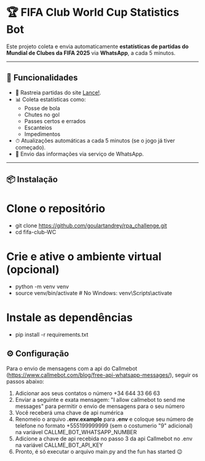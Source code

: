 # 🏆 FIFA Club World Cup Statistics Bot

Este projeto coleta e envia automaticamente **estatísticas de partidas do Mundial de Clubes da FIFA 2025** via **WhatsApp**, a cada 5 minutos.

---

## 📌 Funcionalidades

- 🔎 Rastreia partidas do site [Lance!](https://www.lance.com.br/temporeal/agenda).
- 📊 Coleta estatísticas como:
  - Posse de bola
  - Chutes no gol
  - Passes certos e errados
  - Escanteios
  - Impedimentos
- ⏱ Atualizações automáticas a cada 5 minutos (se o jogo já tiver começado).
- 💬 Envio das informações via serviço de WhatsApp.

---

## 📦 Instalação

# Clone o repositório
- git clone https://github.com/goulartandrey/rpa_challenge.git
- cd fifa-club-WC

# Crie e ative o ambiente virtual (opcional)
- python -m venv venv
- source venv/bin/activate  # No Windows: venv\Scripts\activate

# Instale as dependências
- pip install -r requirements.txt

## ⚙️ Configuração
Para o envio de mensagens com a api do Callmebot (https://www.callmebot.com/blog/free-api-whatsapp-messages/), seguir os passos abaixo:
1. Adicionar aos seus contatos o número +34 644 33 66 63
2. Enviar a seguinte e exata mensagem: "I allow callmebot to send me messages" para permitir o envio de mensagens para o seu número
3. Você receberá uma chave de api numérica
4. Renomeio o arquivo **.env.example** para **.env** e coloque seu número de telefone no formato +555199999999 (sem o costumerio "9" adicional) na variável CALLME_BOT_WHATSAPP_NUMBER
5. Adicione a chave de api recebida no passo 3 da api Callmebot no .env na variável CALLME_BOT_API_KEY
6. Pronto, é só executar o arquivo main.py and the fun has started 😉
